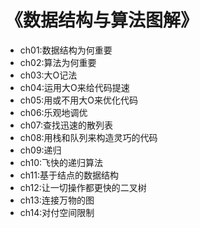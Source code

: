# 《数据结构与算法图解》  

- ch01:数据结构为何重要  
- ch02:算法为何重要  
- ch03:大O记法  
- ch04:运用大O来给代码提速  
- ch05:用或不用大O来优化代码  
- ch06:乐观地调优  
- ch07:查找迅速的散列表  
- ch08:用栈和队列来构造灵巧的代码  
- ch09:递归  
- ch10:飞快的递归算法  
- ch11:基于结点的数据结构  
- ch12:让一切操作都更快的二叉树  
- ch13:连接万物的图  
- ch14:对付空间限制  
